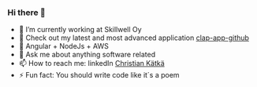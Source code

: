 ### Hi there 👋
- 🔭 I’m currently working at Skillwell Oy
- 🔎 Check out my latest and most advanced application [clap-app-github](https://github.com/ChristianKatka/clap-app-public)
- 🌱 Angular + NodeJs + AWS
- 💬 Ask me about anything software related
- 📫 How to reach me: linkedIn [Christian Kätkä](https://www.linkedin.com/in/christian-k%C3%A4tk%C3%A4-2a6a0316a/)
- ⚡ Fun fact: You should write code like it´s a poem
